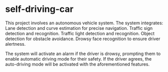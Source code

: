 # self-driving-car
This project involves an autonomous vehicle system. The system integrates:
Lane detection and curve estimation for precise navigation.
Traffic sign detection and recognition.
Traffic light detection and recognition.
Object detection for obstacle avoidance.
Drowsy face recognition to ensure driver alertness.

The system will activate an alarm if the driver is drowsy, prompting them to enable automatic driving mode for their safety. If the driver agrees, the auto-driving mode will be activated with the aforementioned features.

 
